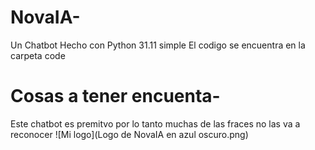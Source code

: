 # NovaIA-
Un Chatbot Hecho con Python 31.11 simple 
El codigo se encuentra en la carpeta code
# Cosas a tener encuenta-
Este chatbot es premitvo por lo tanto muchas de las fraces no las va a reconocer
![Mi logo](Logo de NovaIA en azul oscuro.png)
